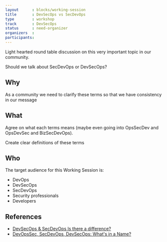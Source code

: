 ```yaml
---
layout      : blocks/working-session
title       : DevSecOps vs SecDevOps
type        : workshop
track       : DevSecOps
status      : need-organizer
organizers  :
participants:
---
```


Light hearted round table discussion on this very important topic in our community.

Should we talk about SecDevOps or DevSecOps?

## Why

As a community we need to clarify these terms so that we have consistency in our message

## What

Agree on what each terms means (maybe even going into OpsSecDev and OpsDevSec and BizSecDevOps).

Create clear definitions of these terms

## Who

The target audience for this Working Session is:

- DevOps
- DevSecOps
- SecDevOps
- Security professionals
- Developers

## References

- [DevSecOps & SecDevOps Is there a difference?](https://www.linkedin.com/pulse/devsecops-secdevops-difference-kumar-mba-msc-cissp-mbcs-citp)
- [DevOpsSec, SecDevOps, DevSecOps: What's in a Name?](http://www.csoonline.com/article/3132078/security/devopssec-secdevops-devsecops-whats-in-a-name.html)